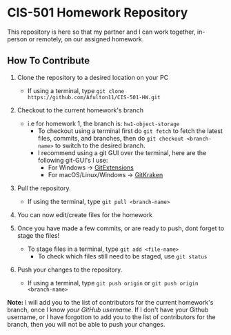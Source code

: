 # CIS-501 Homework Repository
This repository is here so that my partner and I can work together, in-person or remotely, on our assigned homework.

## How To Contribute

1. Clone the repository to a desired location on your PC
    * If using a terminal, type `git clone https://github.com/Afulton11/CIS-501-HW.git`

2. Checkout to the current homework's branch
    * i.e for homework 1, the branch is: `hw1-object-storage`
      * To checkout using a terminal first do `git fetch` to fetch the latest files, commits, and branches, then do `git checkout <branch-name>` to switch to the desired branch.
      * I recommend using a git GUI over the terminal, here are the following git-GUI's I use:
        * For Windows -> [GitExtensions](https://gitextensions.github.io/)
        * For macOS/Linux/Windows -> [GitKraken](https://www.gitkraken.com/)

3. Pull the repository.
    * If using the terminal, type `git pull <branch-name>`
       
4. You can now edit/create files for the homework

5. Once you have made a few commits, or are ready to push, dont forget to stage the files!
    * To stage files in a terminal, type `git add <file-name>`
      * To check which files still need to be staged, use `git status`

6. Push your changes to the repository.
    * If using a terminal, type `git push origin` or `git push origin <branch-name>`

**Note:** I will add you to the list of contributors for the current homework's branch, once I know *your GitHub username*. If I don't have your Github username, or I have forgotton to add you to the list of contributors for the branch, then you will not be able to push your changes.
